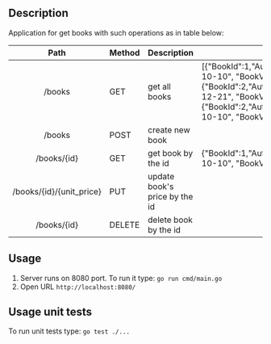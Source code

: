 ## Description

Application for get books with such operations as in table below:


|             Path            | Method | Description                           | Body example                                                                                                                                                                                                                     |
|:---------------------------:|--------|---------------------------------------|----------------------------------------------------------------------------------------------------------------------------------------------------------------------------------------------------------------------------------|
| /books                   | GET    | get all books                      | [{"BookId":1,"AuthorId":2,"PublisherId":1,"NameOfBook":"Belka","YearOfPublication":"2020-10-10", "BookVolume":20, "Number":1},{"BookId":2,"AuthorId":1,"PublisherId":4,"NameOfBook":"Strelka","YearOfPublication":"2021-12-21", "BookVolume":220, "Number":11},{"BookId":2,"AuthorId":3,"PublisherId":4,"NameOfBook":"Space","YearOfPublication":"2010-10-10", "BookVolume":202, "Number":11}] |
| /books                   | POST   | create new book                    |                                                                                                                                                                                                                                  |
| /books/{id}              | GET    | get book by the id                 | {"BookId":1,"AuthorId":2,"PublisherId":1,"NameOfBook":"Belka","YearOfPublication":"2020-10-10", "BookVolume":20, "Number":1}                                                                                                                                  |
| /books/{id}/{unit_price} | PUT    | update book's price by the id |                                                                                                                                                                                                                                  |
| /books/{id}              | DELETE | delete book by the id              |                                                                                                                                                                                                                                  |

## Usage 
1.  Server runs on 8080 port. To run it type:
	`go run cmd/main.go`
2.  Open URL
`http://localhost:8080/`

## Usage unit tests
To run unit tests type:
`go test ./...`
